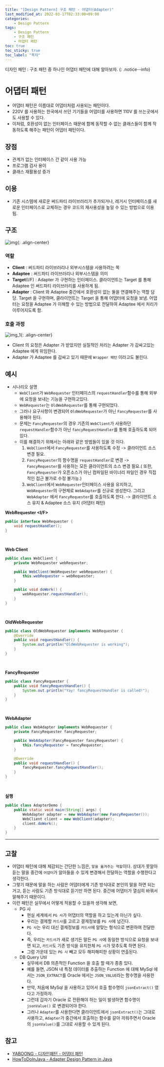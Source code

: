 ```yaml
---
title: "[Design Pattern] 구조 패턴 - 어댑터(Adapter)"
last_modified_at: 2022-03-17T02:33:00+09:00
categories:
    - Design Pattern
tags:
    - Design Pattern
    - 구조 패턴
    - 어댑터 패턴
toc: true
toc_sticky: true
toc_label: "목차"
---
```


디자인 패턴 : 구조 패턴 중 하나인 어댑터 패턴에 대해 알아보자.
{: .notice--info}

# 어댑터 패턴

- 어댑터 패턴은 이름대로 어댑터처럼 사용되는 패턴이다.
- 220V 를 사용하는 한국에서 쓰던 기기들을 어댑터를 사용하면 110V 를 쓰는곳에서도 사용할 수 있다.
- 이처럼, 호환성이 없는 인터페이스 때문에 함께 동작할 수 없는 클래스들이 함께 작동하도록 해주는 패턴이 어댑터 패턴이다.

## 장점

- 관계가 없는 인터페이스 간 같이 사용 가능
- 프로그램 검사 용이
- 클래스 재활용성 증가

## 이용

- 기존 시스템에 새로운 써드파티 라이브러리가 추가되거나, 레거시 인터페이스를 새로운 인터페이스로 교체하는 경우 코드의 재사용성을 높일 수 있는 방법으로 이용 됨.

## 구조

![img](https://user-images.githubusercontent.com/53864640/158663937-ac3cf6c4-a2e0-41f1-b17a-b7d166a06a87.png){: .align-center}

### 역할

- **Client** : 써드파티 라이브러리나 외부시스템을 사용하려는 쪽
- **Adaptee** : 써드파티 라이브러리나 외부시스템을 의미
- **Target**(I/F) : Adapter 가 구현하는 인터페이스. 클라이언트는 Target 를 통해 Adaptee 인 써드파티 라이브러리를 사용하게 됨.
- **Adapter** : Client 와 Adaptee 중간에서 호환성이 없는 둘을 연결해주는 역할 담당. Target 을 구현하며, 클라이언트는 Target 을 통해 어댑터에 요청을 보냄. 어댑터는 요청을
  Adaptee 가 이해할 수 있는 방법으로 전달하여 Adaptee 에서 처리가 이루어지도록 함.

### 호출 과정

![img_1](https://user-images.githubusercontent.com/53864640/158663952-fa4d1a77-d442-4282-a489-2f409bde5c1f.png){: .align-center}

- Client 의 요청은 Adapter 가 받았지만 실질적인 처리는 Adapter 가 감싸고있는 Adaptee 에게 위임한다.
- Adapter 가 Adaptee 를 감싸고 있기 때문에 `Wrapper 패턴` 이라고도 불린다.

## 예시

- 시나리오 설명
    - `WebClient`가 `WebRequester` 인터페이스의 `requestHandler`함수를 통해 외부에 요청을 보내는 기능을 구현하고있다.
    - `WebRequester`는 `OldWebRequester`를 통해 구현되었다.
    - 그러나 요구사항이 변경되어 `OldWebRequester`가 아닌 `FancyRequester`를 사용해야 된다.
    - 문제는 `FancyRequester`의 경우 기존의 `WebClient`가 사용하던 `requestHandler`함수가 아닌 `fancyRequestHandler`를 통해 호출하도록 되어있다.
    - 이를 해결하기 위해서는 아래와 같은 방법들이 있을 것 이다.
        1. `WebClient`에서 `FancyRequester`를 사용하도록 수정 -> 클라이언트 소스 변경 필요.
        2. `FancyRequester`의 함수명을 `requestHandler`로 변경 -> `FancyRequester`를 사용하는 모든 클라이언트의 소스 변경 필요.(
           또한, `FancyRequester`가 오픈소스가 아닌 컴파일된 바이너리 파일인 경우 직접적인 접근 불가로 수정 불가능.)
        3. `WebClient`에서 `WebRequester`인터페이스 사용을 유지하고, `WebRequester`의 구현체로 `WebAdapter`를 신규로 생성한다. 그리고 `WebAdapter`
           에서 `FancyRequester`를 호출하도록 한다. -> 클라이언트 소스 유지 & Adaptee 소스 유지 (어댑터 패턴)

**WebRequester <I/F>**
```java
public interface WebRequester {
    void requestHandler();
}
```

<br>

**Web Client**
```java
public class WebClient {
    private WebRequester webRequester;

    public WebClient(WebRequester webRequester) {
        this.webRequester = webRequester;
    }

    public void doWork() {
        webRequester.requestHandler();
    }
}
```

<br>

**OldWebRequester**
```java
public class OldWebRequester implements WebRequester {
    @Override
    public void requestHandler() {
        System.out.println("OldWebRequester is working");
    }
}
```

<br>

**FancyRequester**
```java
public class FancyRequester {
    public void fancyRequestHandler() {
        System.out.println("Yay! fancyRequestHandler is called!");
    }
}
```

<br>

**WebAdapter**
```java
public class WebAdapter implements WebRequester {
    private FancyRequester fancyRequester;

    public WebAdapter(FancyRequester fancyRequester) {
        this.fancyRequester = fancyRequester;
    }

    @Override
    public void requestHandler() {
        fancyRequester.fancyRequestHandler();
    }
}
```

<br>

**실행**
```java
public class AdapterDemo {
    public static void main(String[] args) {
        WebAdapter adapter = new WebAdapter(new FancyRequester());
        WebClient client = new WebClient(adapter);
        client.doWork();
    }
}
```

---

## 고찰

- 어댑터 패턴에 대해 체감되는 간단한 느낌은, `말을 옮겨주는 역할`이다. 상대가 못알아 듣는 말을 중간에 `어댑터`가 알아들을 수 있게 변경해서 전달하는 역할을 수행한다고 생각한다.
- 그렇기 때문에 말을 하는 사람은 어댑터에게 기존 방식대로 본인의 말을 하면 되는거고, 듣는 사람도 기존 방식대로 듣기만 하면 된다. 중간에 어댑터가 열심히 바꿔서 말해주기 때문이다.
- 이런 패턴은 실무에서 어떻게 적용할 수 있을까 생각해 보면,
    - PG 사
        - 현실 세계에서 `PG 사`가 어댑터의 역할을 하고 있는게 아닌가 싶다.
        - 우리는 결제할 `카드사`를 고르고 결제정보를 `PG 사`에 넘긴다.
        - `PG 사`는 우리 대신 결제정보를 `카드사`에 알맞는 형식으로 변환하여 전달한다.
        - 즉, 우리는 `카드사`가 새로 생기든 말든 `PG 사`에 동일한 방식으로 요청을 보내면 되고, `카드사`도 기존 방식을 유지한체 `PG 사`가 맞추도록 하면 된다.
        - 그럼 가운데 있는 `PG 사` 빼고 모두 해피해피한 상황이 연출된다.
    - DB Query Util
        - 실무에서 DB 의존적인 Function 을 호출 할 때가 종종 있다.
        - 예를 들면, JSON 내 특정 데이터를 추출하는 Function 에 대해 MySql 에서는 `JSON_EXTRACT`를 Oracle 에서는 `JSON_VALUE`라는 함수명을 사용한다.
        - 만약, 처음에 MySql 을 사용하고 있어서 호출 함수명이 `jsonExtract()` 였다고 가정하자.
        - 그런데 갑자기 Oracle 로 전환해야 하는 일이 발생하면 함수명이 `jsonValue()` 로 변경되어야 한다.
        - 그러나 `Adapter`를 사용한다면 클라이언트에서 `jsonExtract()`는 그대로 사용하고, `Adapter`가 중간에서 호출하는 함수를 갈아 끼워주면서 Oracle
          의 `jsonValue()`를 그대로 사용할 수 있게 된다.

## 참고

- [YABOONG - 디자인패턴 - 어댑터 패턴](https://yaboong.github.io/design-pattern/2018/10/15/adapter-pattern/)
- [HowToDoInJava - Adapter Design Pattern in Java](https://howtodoinjava.com/design-patterns/structural/adapter-design-pattern-in-java/)
